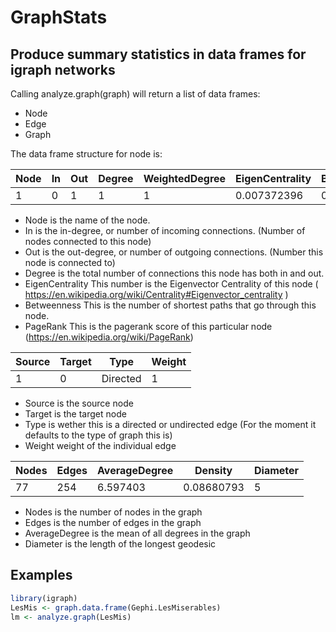 # GraphStats

## Produce summary statistics in data frames for igraph networks


Calling analyze.graph(graph) will return a list of data frames: 

- Node
- Edge
- Graph 

The data frame structure for node is: 


|Node| In| Out | Degree |WeightedDegree |EigenCentrality |Betweenness |PageRank
|----| --- |---| -------|-------------- |--------------- |----------- |-------
|1   |   0 |  1|       1|            1  |  0.007372396   | 0.000000 |0.004003801


- Node is the name of the node.
- In is the in-degree, or number of incoming connections. (Number of nodes connected to this node)
- Out is the out-degree, or number of outgoing connections. (Number this node is connected to)
- Degree is the total number of connections this node has both in and out. 
- EigenCentrality This number is the Eigenvector Centrality of this node ( https://en.wikipedia.org/wiki/Centrality#Eigenvector_centrality )
- Betweenness This is the number of shortest paths that go through this node. 
- PageRank This is the pagerank score of this particular node (https://en.wikipedia.org/wiki/PageRank)


|Source| Target| Type     |Weight|
|------| ------ |-------- |-----|
|1      |0 |Directed |1|

- Source is the source node
- Target is the target node
- Type is wether this is a directed or undirected edge (For the moment it defaults to the type of graph this is)
- Weight weight of the individual edge

     
|Nodes| Edges |AverageDegree |Density |   Diameter
|----- |-----| -------------| ---------- |--------
|   77  | 254|     6.597403 | 0.08680793|        5

- Nodes is the number of nodes in the graph
- Edges is the number of edges in the graph
- AverageDegree is the mean of all degrees in the graph
- Diameter is the length of the longest geodesic


## Examples
```R
library(igraph)
LesMis <- graph.data.frame(Gephi.LesMiserables)
lm <- analyze.graph(LesMis)
```
